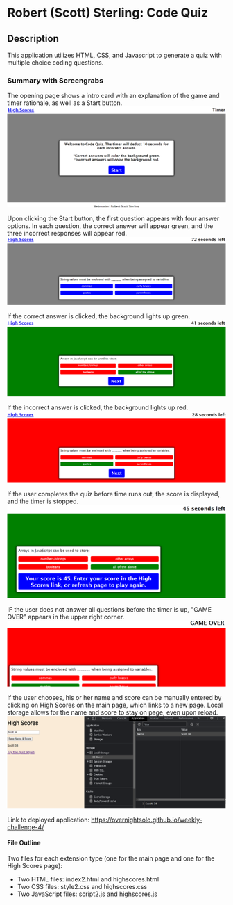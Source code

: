 # Robert (Scott) Sterling: Code Quiz

## Description

This application utilizes HTML, CSS, and Javascript to generate a quiz with multiple choice coding questions.

### Summary with Screengrabs

The opening page shows a intro card with an explanation of the game and timer rationale, as well as a Start button.
![initial page](assets/images/initial.png)

Upon clicking the Start button, the first question appears with four answer options. In each question, the correct answer will appear green, and the three incorrect responses will appear red.
![question display](assets/images/question.png)

If the correct answer is clicked, the background lights up green.
![correct answer](assets/images/answer-correct.png)

If the incorrect answer is clicked, the background lights up red.
![wrong answer](assets/images/answer-wrong.png)

If the user completes the quiz before time runs out, the score is displayed, and the timer is stopped.
![game score](assets/images/user-score.png)

IF the user does not answer all questions before the timer is up, "GAME OVER" appears in the upper right corner.
![game over](assets/images/game-over.png)

If the user chooses, his or her name and score can be manually entered by clicking on High Scores on the main page, which links to a new page. Local storage allows for the name and score to stay on page, even upon reload.
![score page](assets/images/score-page-local-storage.png)

Link to deployed application: https://overnightsolo.github.io/weekly-challenge-4/

#### File Outline

Two files for each extension type (one for the main page and one for the High Scores page):

- Two HTML files: index2.html and highscores.html
- Two CSS files: style2.css and highscores.css
- Two JavaScript files: script2.js and highscores.js
